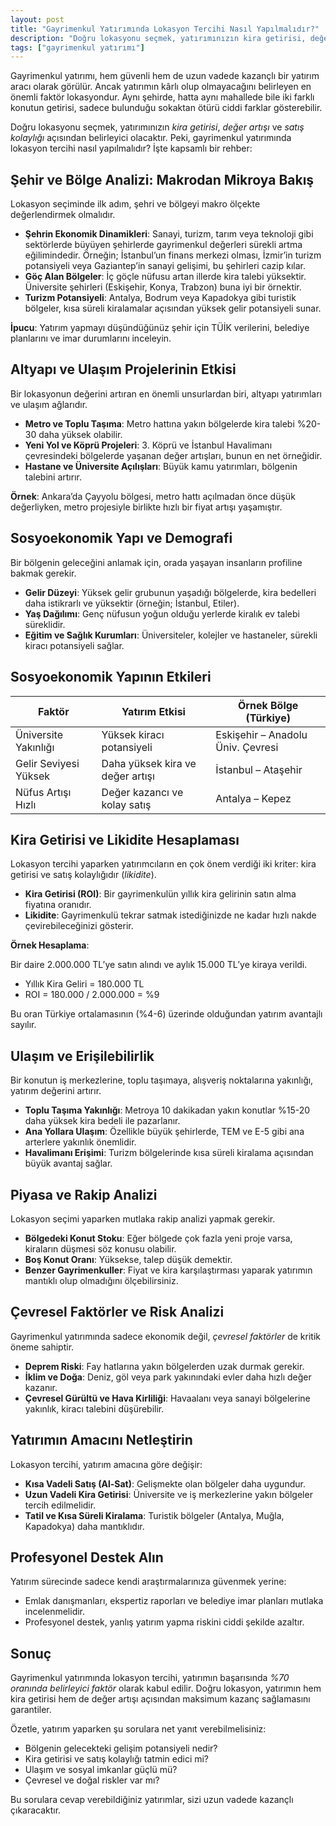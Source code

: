 ```yaml
---
layout: post
title: "Gayrimenkul Yatırımında Lokasyon Tercihi Nasıl Yapılmalıdır?"
description: "Doğru lokasyonu seçmek, yatırımınızın kira getirisi, değer artışı ve satış kolaylığı açısından belirleyici olacaktır. Peki, gayrimenkul yatırımında lokasyon tercihi nasıl yapılmalıdır?"
tags: ["gayrimenkul yatırımı"]
---
```


Gayrimenkul yatırımı, hem güvenli hem de uzun vadede kazançlı bir yatırım aracı olarak görülür. Ancak yatırımın kârlı olup olmayacağını belirleyen en önemli faktör lokasyondur. Aynı şehirde, hatta aynı mahallede bile iki farklı konutun getirisi, sadece bulunduğu sokaktan ötürü ciddi farklar gösterebilir.

Doğru lokasyonu seçmek, yatırımınızın *kira getirisi*, *değer artışı* ve *satış kolaylığı* açısından belirleyici olacaktır. Peki, gayrimenkul yatırımında lokasyon tercihi nasıl yapılmalıdır? İşte kapsamlı bir rehber:

## Şehir ve Bölge Analizi: Makrodan Mikroya Bakış

Lokasyon seçiminde ilk adım, şehri ve bölgeyi makro ölçekte değerlendirmek olmalıdır.

- **Şehrin Ekonomik Dinamikleri**: Sanayi, turizm, tarım veya teknoloji gibi sektörlerde büyüyen şehirlerde gayrimenkul değerleri sürekli artma eğilimindedir. Örneğin; İstanbul’un finans merkezi olması, İzmir’in turizm potansiyeli veya Gaziantep’in sanayi gelişimi, bu şehirleri cazip kılar.
- **Göç Alan Bölgeler**: İç göçle nüfusu artan illerde kira talebi yüksektir. Üniversite şehirleri (Eskişehir, Konya, Trabzon) buna iyi bir örnektir.
- **Turizm Potansiyeli**: Antalya, Bodrum veya Kapadokya gibi turistik bölgeler, kısa süreli kiralamalar açısından yüksek gelir potansiyeli sunar.

**İpucu**: Yatırım yapmayı düşündüğünüz şehir için TÜİK verilerini, belediye planlarını ve imar durumlarını inceleyin.

## Altyapı ve Ulaşım Projelerinin Etkisi

Bir lokasyonun değerini artıran en önemli unsurlardan biri, altyapı yatırımları ve ulaşım ağlarıdır.

- **Metro ve Toplu Taşıma**: Metro hattına yakın bölgelerde kira talebi %20-30 daha yüksek olabilir.
- **Yeni Yol ve Köprü Projeleri**: 3. Köprü ve İstanbul Havalimanı çevresindeki bölgelerde yaşanan değer artışları, bunun en net örneğidir.
- **Hastane ve Üniversite Açılışları**: Büyük kamu yatırımları, bölgenin talebini artırır.

**Örnek**: Ankara’da Çayyolu bölgesi, metro hattı açılmadan önce düşük değerliyken, metro projesiyle birlikte hızlı bir fiyat artışı yaşamıştır.

## Sosyoekonomik Yapı ve Demografi

Bir bölgenin geleceğini anlamak için, orada yaşayan insanların profiline bakmak gerekir.

- **Gelir Düzeyi**: Yüksek gelir grubunun yaşadığı bölgelerde, kira bedelleri daha istikrarlı ve yüksektir (örneğin; İstanbul, Etiler).
- **Yaş Dağılımı**: Genç nüfusun yoğun olduğu yerlerde kiralık ev talebi süreklidir.
- **Eğitim ve Sağlık Kurumları**: Üniversiteler, kolejler ve hastaneler, sürekli kiracı potansiyeli sağlar.

## Sosyoekonomik Yapının Etkileri

| Faktör                | Yatırım Etkisi                   | Örnek Bölge (Türkiye)             |
| --------------------- | -------------------------------- | --------------------------------- |
| Üniversite Yakınlığı  | Yüksek kiracı potansiyeli        | Eskişehir – Anadolu Üniv. Çevresi |
| Gelir Seviyesi Yüksek | Daha yüksek kira ve değer artışı | İstanbul – Ataşehir               |
| Nüfus Artışı Hızlı    | Değer kazancı ve kolay satış     | Antalya – Kepez                   |


## Kira Getirisi ve Likidite Hesaplaması

Lokasyon tercihi yaparken yatırımcıların en çok önem verdiği iki kriter: kira getirisi ve satış kolaylığıdır (*likidite*).

- **Kira Getirisi (ROI)**: Bir gayrimenkulün yıllık kira gelirinin satın alma fiyatına oranıdır.
- **Likidite**: Gayrimenkulü tekrar satmak istediğinizde ne kadar hızlı nakde çevirebileceğinizi gösterir.

**Örnek Hesaplama**:

Bir daire 2.000.000 TL’ye satın alındı ve aylık 15.000 TL’ye kiraya verildi.

- Yıllık Kira Geliri = 180.000 TL
- ROI = 180.000 / 2.000.000 = %9

Bu oran Türkiye ortalamasının (%4-6) üzerinde olduğundan yatırım avantajlı sayılır.

## Ulaşım ve Erişilebilirlik

Bir konutun iş merkezlerine, toplu taşımaya, alışveriş noktalarına yakınlığı, yatırım değerini artırır.

- **Toplu Taşıma Yakınlığı**: Metroya 10 dakikadan yakın konutlar %15-20 daha yüksek kira bedeli ile pazarlanır.
- **Ana Yollara Ulaşım**: Özellikle büyük şehirlerde, TEM ve E-5 gibi ana arterlere yakınlık önemlidir.
- **Havalimanı Erişimi**: Turizm bölgelerinde kısa süreli kiralama açısından büyük avantaj sağlar.

## Piyasa ve Rakip Analizi

Lokasyon seçimi yaparken mutlaka rakip analizi yapmak gerekir.

- **Bölgedeki Konut Stoku**: Eğer bölgede çok fazla yeni proje varsa, kiraların düşmesi söz konusu olabilir.
- **Boş Konut Oranı**: Yüksekse, talep düşük demektir.
- **Benzer Gayrimenkuller**: Fiyat ve kira karşılaştırması yaparak yatırımın mantıklı olup olmadığını ölçebilirsiniz.

## Çevresel Faktörler ve Risk Analizi

Gayrimenkul yatırımında sadece ekonomik değil, *çevresel faktörler* de kritik öneme sahiptir.

- **Deprem Riski**: Fay hatlarına yakın bölgelerden uzak durmak gerekir.
- **İklim ve Doğa**: Deniz, göl veya park yakınındaki evler daha hızlı değer kazanır.
- **Çevresel Gürültü ve Hava Kirliliği**: Havaalanı veya sanayi bölgelerine yakınlık, kiracı talebini düşürebilir.

## Yatırımın Amacını Netleştirin

Lokasyon tercihi, yatırım amacına göre değişir:

- **Kısa Vadeli Satış (Al-Sat)**: Gelişmekte olan bölgeler daha uygundur.
- **Uzun Vadeli Kira Getirisi**: Üniversite ve iş merkezlerine yakın bölgeler tercih edilmelidir.
- **Tatil ve Kısa Süreli Kiralama**: Turistik bölgeler (Antalya, Muğla, Kapadokya) daha mantıklıdır.

## Profesyonel Destek Alın

Yatırım sürecinde sadece kendi araştırmalarınıza güvenmek yerine:

- Emlak danışmanları, ekspertiz raporları ve belediye imar planları mutlaka incelenmelidir.
- Profesyonel destek, yanlış yatırım yapma riskini ciddi şekilde azaltır.

## Sonuç

Gayrimenkul yatırımında lokasyon tercihi, yatırımın başarısında *%70 oranında belirleyici faktör* olarak kabul edilir. Doğru lokasyon, yatırımın hem kira getirisi hem de değer artışı açısından maksimum kazanç sağlamasını garantiler.

Özetle, yatırım yaparken şu sorulara net yanıt verebilmelisiniz:

- Bölgenin gelecekteki gelişim potansiyeli nedir?
- Kira getirisi ve satış kolaylığı tatmin edici mi?
- Ulaşım ve sosyal imkanlar güçlü mü?
- Çevresel ve doğal riskler var mı?

Bu sorulara cevap verebildiğiniz yatırımlar, sizi uzun vadede kazançlı çıkaracaktır.